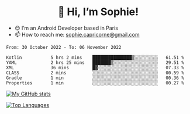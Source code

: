 <h1 align="center"> 👋 Hi, I’m Sophie! </h1>  

- 😊 I’m an Android Developer based in Paris
- 📫 How to reach me: sophie.capricorne@gmail.com


<!--START_SECTION:waka-->

```text
From: 30 October 2022 - To: 06 November 2022

Kotlin           5 hrs 2 mins    ███████████████▒░░░░░░░░░   61.51 %
YAML             2 hrs 25 mins   ███████▒░░░░░░░░░░░░░░░░░   29.51 %
XML              36 mins         █▓░░░░░░░░░░░░░░░░░░░░░░░   07.33 %
CLASS            2 mins          ░░░░░░░░░░░░░░░░░░░░░░░░░   00.59 %
Gradle           1 min           ░░░░░░░░░░░░░░░░░░░░░░░░░   00.36 %
Properties       1 min           ░░░░░░░░░░░░░░░░░░░░░░░░░   00.27 %
```

<!--END_SECTION:waka-->

[![My GitHub stats](https://github-readme-stats.vercel.app/api?username=sophicapri&show_icons=true&theme=buefy)](https://github.com/anuraghazra/github-readme-stats)

[![Top Languages](https://github-readme-stats.vercel.app/api/top-langs/?username=sophicapri&langs_count=2&layout=compact)](https://github.com/anuraghazra/github-readme-stats)
